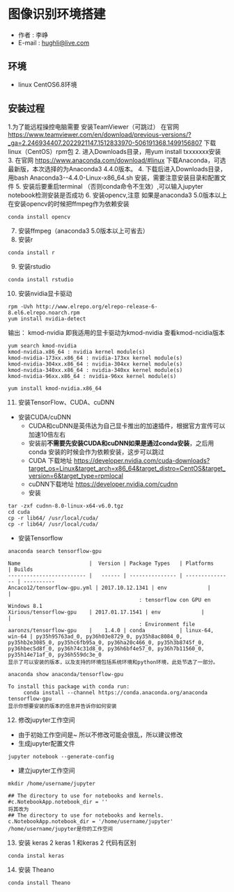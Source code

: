 # 图像识别环境搭建
- 作者 : 李峥
- E-mail : hughli@live.com
## 环境
-  linux CentOS6.8环境
## 安装过程
1.为了能远程操控电脑需要 安装TeamViewer（可跳过） 在官网 https://www.teamviewer.com/en/download/previous-versions/?_ga=2.246934407.2022921147.1512833970-506191368.1499156807 下载linux（CentOS）rpm包
2. 进入Downloads目录，用yum install txxxxxxx安装
3. 在官网 https://www.anaconda.com/download/#linux 下载Anaconda，可选最新版，本次选择的为Anaconda3 4.4.0版本。
4. 下载后进入Downloads目录，用bash Anaconda3--4.4.0-Linux-x86_64.sh 安装，需要注意安装目录和配置文件
5. 安装后要重启terminal （否则conda命令不生效）,可以输入jupyter notebook检测安装是否成功
6. 安装opencv,注意 如果是anaconda3 5.0版本以上在安装opencv的时候把ffmpeg作为依赖安装
```
conda install opencv
```
7. 安装ffmpeg（anaconda3 5.0版本以上可省去）
8. 安装r
```
conda install r
```
9. 安装rstudio
```
conda install rstudio
```

10. 安装nvidia显卡驱动
```
rpm -Uvh http://www.elrepo.org/elrepo-release-6-8.el6.elrepo.noarch.rpm
yum install nvidia-detect
```
输出：
kmod-nvidia
即我适用的显卡驱动为kmod-nvidia
查看kmod-ncidia版本
```
yum search kmod-nvidia
kmod-nvidia.x86_64 : nvidia kernel module(s)
kmod-nvidia-173xx.x86_64 : nvidia-173xx kernel module(s)
kmod-nvidia-304xx.x86_64 : nvidia-304xx kernel module(s)
kmod-nvidia-340xx.x86_64 : nvidia-340xx kernel module(s)
kmod-nvidia-96xx.x86_64 : nvidia-96xx kernel module(s)

yum install kmod-nvidia.x86_64
```

11. 安装TensorFlow、CUDA、cuDNN
- 安装CUDA/cuDNN
  - CUDA和cuDNN是英伟达为自己显卡推出的加速插件，根据官方宣传可以加速10倍左右
  - 安装前**不需要先安装CUDA和cuDNN如果是通过conda安装**，之后用conda 安装的时候会作为依赖安装，这步可以跳过
  - CUDA 下载地址
  https://developer.nvidia.com/cuda-downloads?target_os=Linux&target_arch=x86_64&target_distro=CentOS&target_version=6&target_type=rpmlocal
  - cuDNN下载地址
   https://developer.nvidia.com/cudnn
  - 安装
```
tar -zxf cudnn-8.0-linux-x64-v6.0.tgz
cd cuda
cp -r lib64/ /usr/local/cuda/
cp -r lib64/ /usr/local/cuda/
```
- 安装Tensorflow
```
anaconda search tensorflow-gpu

Name                      |  Version | Package Types   | Platforms       | Builds
------------------------- |   ------ | --------------- | --------------- | ----------
Ancaco12/tensorflow-gpu.yml | 2017.10.12.1341 | env             |                 |
                                          : tensorflow con GPU en Windows 8.1
Xirious/tensorflow-gpu    | 2017.01.17.1541 | env             |                 |
                                          : Environment file
aaronzs/tensorflow-gpu    |    1.4.0 | conda           | linux-64, win-64 | py35h95763ad_0, py36h03e8729_0, py35h8ac8084_0, py35hb2e3085_0, py35hc6fb95a_0, py36ha20c466_0, py35h3b8745f_0, py36hbec5d8f_0, py36h74c31d8_0, py36h6bf4e57_0, py36h7b11560_0, py35h14e71af_0, py36h559dc3e_0
显示了可以安装的版本，以及支持的环境包括系统环境和python环境，此处节选了一部分。

anaconda show anaconda/tensorflow-gpu

To install this package with conda run:
     conda install --channel https://conda.anaconda.org/anaconda tensorflow-gpu
显示你想要安装的版本的信息并告诉你如何安装

```
12. 修改jupyter工作空间
  - 由于初始工作空间是~ 所以不修改可能会很乱，所以建议修改
  - 生成jupyter配置文件
```
jupyter notebook --generate-config
```
  - 建立jupyter工作空间
```
mkdir /home/username/jupyter

## The directory to use for notebooks and kernels.
#c.NotebookApp.notebook_dir = ''
将其改为
## The directory to use for notebooks and kernels.
c.NotebookApp.notebook_dir = '/home/username/jupyter'
/home/username/jupyter是你的工作空间
```

13. 安装 keras 2
 keras 1 和keras 2 代码有区别
```
conda instal keras
```
14. 安装 Theano

```
conda install Theano
```
